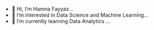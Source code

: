 - 👋 Hi, I’m Hamna Fayyaz...
- 👀 I’m interested in Data Science and Machine Learning...
- 🌱 I’m currently learning Data Analytics ...

<!---
hamnaFayyaz/hamnaFayyaz is a ✨ special ✨ repository because its `README.md` (this file) appears on your GitHub profile.
You can click the Preview link to take a look at your changes.
--->
